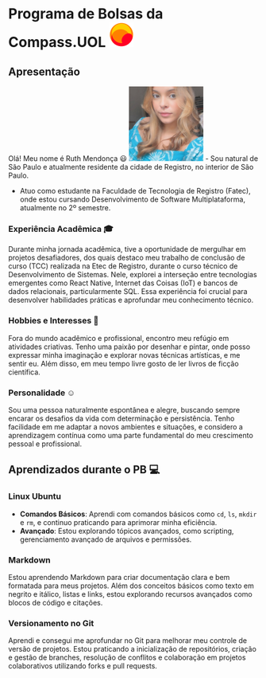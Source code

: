 ﻿# Programa de Bolsas da Compass.UOL <img src="imgs/logo.png" alt="Logo da Compass" width="50px" height="50px">

## Apresentação

Olá! Meu nome é  Ruth Mendonça :smiley:
<img src="imgs/foto.jpg" alt="Foto Ruth Mendonça" width="150px" height="150px"> - Sou natural de São Paulo e atualmente residente da cidade de Registro, no interior de São Paulo. 
 - Atuo como estudante na Faculdade de Tecnologia de Registro (Fatec), onde estou cursando Desenvolvimento de Software Multiplataforma, atualmente no 2º semestre.

### Experiência Acadêmica :mortar_board: 

Durante minha jornada acadêmica, tive a oportunidade de mergulhar em projetos desafiadores, dos quais destaco meu trabalho de conclusão de curso (TCC) realizada na Etec de Registro, durante o curso técnico de Desenvolvimento de Sistemas. Nele, explorei a interseção entre tecnologias emergentes como React Native, Internet das Coisas (IoT) e bancos de dados relacionais, particularmente SQL. Essa experiência foi crucial para desenvolver habilidades práticas e aprofundar meu conhecimento técnico.


### Hobbies e Interesses :art:

Fora do mundo acadêmico e profissional, encontro meu refúgio em atividades criativas. Tenho uma paixão por desenhar e pintar, onde posso expressar minha imaginação e explorar novas técnicas artísticas, e me sentir eu. Além disso, em meu tempo livre gosto de ler livros de ficção científica.

### Personalidade :relaxed:

Sou uma pessoa naturalmente espontânea e alegre, buscando sempre encarar os desafios da vida com determinação e persistência. Tenho facilidade em me adaptar a novos ambientes e situações, e considero a aprendizagem contínua como uma parte fundamental do meu crescimento pessoal e profissional.

## Aprendizados durante o PB :computer:

### Linux Ubuntu

- **Comandos Básicos**: Aprendi com comandos básicos como `cd`, `ls`, `mkdir` e `rm`, e continuo praticando para aprimorar minha eficiência.
- **Avançado**: Estou explorando tópicos avançados, como scripting, gerenciamento avançado de arquivos e permissões.

### Markdown

Estou aprendendo Markdown para criar documentação clara e bem formatada para meus projetos. Além dos conceitos básicos como texto em negrito e itálico, listas e links, estou explorando recursos avançados como blocos de código e citações.

### Versionamento no Git
Aprendi e consegui me aprofundar no Git para melhorar meu controle de versão de projetos. Estou praticando a inicialização de repositórios, criação e gestão de branches, resolução de conflitos e colaboração em projetos colaborativos utilizando forks e pull requests.

